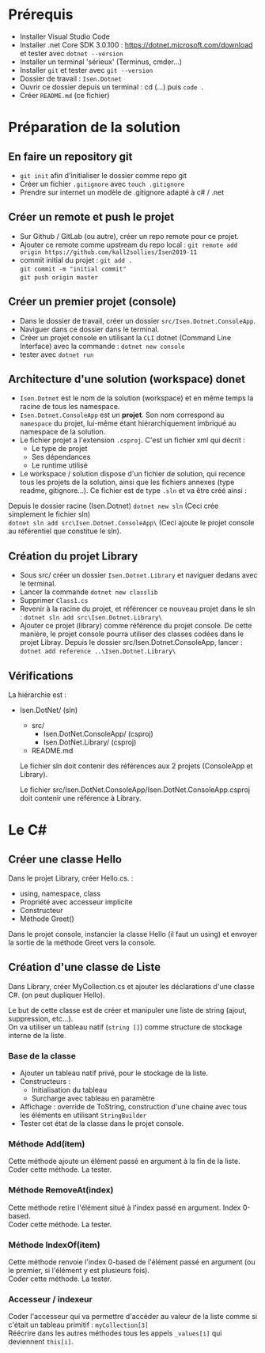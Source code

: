 # Prérequis

* Installer Visual Studio Code
* Installer .net Core SDK 3.0.100 :
  https://dotnet.microsoft.com/download
  et tester avec `dotnet --version`  
* Installer un terminal 'sérieux' (Terminus, cmder...)
* Installer `git` et tester avec `git --version` 
* Dossier de travail : `Isen.Dotnet`  
* Ouvrir ce dossier depuis un terminal : cd (...) puis `code .`  
* Créer `README.md` (ce fichier)

# Préparation de la solution

## En faire un repository git
* `git init` afin d'initialiser le dossier comme repo git
* Créer un fichier `.gitignore`  avec `touch .gitignore`  
* Prendre sur internet un modèle de .gitignore
  adapté à c# / .net

## Créer un remote et push le projet
* Sur Github / GitLab (ou autre), créer un repo remote pour ce projet.  
* Ajouter ce remote comme upstream du repo local :
`git remote add origin https://github.com/kall2sollies/Isen2019-11`  
* commit initial du projet :
  `git add .`  
  `git commit -m "initial commit"`  
  `git push origin master`  

## Créer un premier projet (console)
  * Dans le dossier de travail, créer un dossier `src/Isen.Dotnet.ConsoleApp`.
  * Naviguer dans ce dossier dans le terminal. 
  * Créer un projet console en utilisant la `CLI` dotnet  (Command Line Interface) avec la commande :
  `dotnet new console`  
  * tester avec `dotnet run` 

## Architecture d'une solution (workspace) donet
* `Isen.Dotnet` est le nom de la solution (workspace) et  en même temps la racine de tous les namespace.
* `Isen.Dotnet.ConsoleApp` est un **projet**.  Son nom correspond au `namespace` du projet, lui-même étant hiérarchiquement imbriqué au namespace de la solution.
* Le fichier projet a l'extension `.csproj`. C'est un fichier xml qui décrit :
  * Le type de projet
  * Ses dépendances
  * Le runtime utilisé
* Le workspace / solution dispose d'un fichier de solution, qui recence tous les projets de la solution, ainsi que les fichiers annexes (type readme, gitignore...). Ce fichier est de type `.sln` et va être créé ainsi :

Depuis le dossier racine (Isen.Dotnet)
`dotnet new sln`  (Ceci crée simplement le fichier sln)  
`dotnet sln add src\Isen.Dotnet.ConsoleApp\` (Ceci ajoute le projet console au référentiel que constitue le sln).

## Création du projet Library

* Sous src/ créer un dossier `Isen.Dotnet.Library` et naviguer dedans avec le terminal.  
* Lancer la commande `dotnet new classlib`  
* Supprimer `Class1.cs`  
* Revenir à la racine du projet, et référencer ce nouveau projet dans le sln :
  `dotnet sln add src\Isen.Dotnet.Library\`  
* Ajouter ce projet (library) comme référence du projet console. De cette manière, le projet console pourra utiliser des classes codées dans le projet Libray. Depuis le dossier src/Isen.Dotnet.ConsoleApp, lancer :
  `dotnet add reference ..\Isen.Dotnet.Library\`  

## Vérifications
La hiérarchie est :
* Isen.DotNet/ (sln)
  * src/
    * Isen.DotNet.ConsoleApp/ (csproj)
    * Isen.DotNet.Library/ (csproj)
  * README.md

  Le fichier sln doit contenir des références aux 2 projets (ConsoleApp et Library).  

  Le fichier src/Isen.DotNet.ConsoleApp/Isen.DotNet.ConsoleApp.csproj doit contenir une référence à Library.

# Le C#

## Créer une classe Hello
Dans le projet Library, créer Hello.cs. :
* using, namespace, class
* Propriété avec accesseur implicite
* Constructeur
* Méthode Greet()

Dans le projet console, instancier la classe Hello (il faut un using) et envoyer la sortie de la méthode Greet vers la console.  

## Création d'une classe de Liste
Dans Library, créer MyCollection.cs et ajouter les déclarations d'une classe C#. (on peut dupliquer Hello).

Le but de cette classe est de créer et manipuler une liste de string (ajout, suppression, etc...).  
On va utiliser un tableau natif (`string []`) comme structure de stockage interne de la liste.  

### Base de la classe
* Ajouter un tableau natif privé, pour le stockage de la liste.
* Constructeurs :
  * Initialisation du tableau
  * Surcharge avec tableau en paramètre
* Affichage : override de ToString, construction d'une chaine avec tous les éléments en utilisant `StringBuilder`
* Tester cet état de la classe dans le projet console.

### Méthode Add(item)
Cette méthode ajoute un élément passé en argument à la fin de la liste.  
Coder cette méthode. La tester.

### Méthode RemoveAt(index)
Cette méthode retire l'élément situé à l'index passé en argument. Index 0-based.  
Coder cette méthode. La tester.

### Méthode IndexOf(item)
Cette méthode renvoie l'index 0-based de l'élément passé en argument (ou le premier, si l'élément y est plusieurs fois).  
Coder cette méthode. La tester.  

### Accesseur / indexeur
Coder l'accesseur qui va permettre d'accéder au valeur de la liste comme si c'était un tableau primitif :
`myCollection[3]`  
Réécrire dans les autres méthodes tous les appels `_values[i]` qui deviennent `this[i]`.  